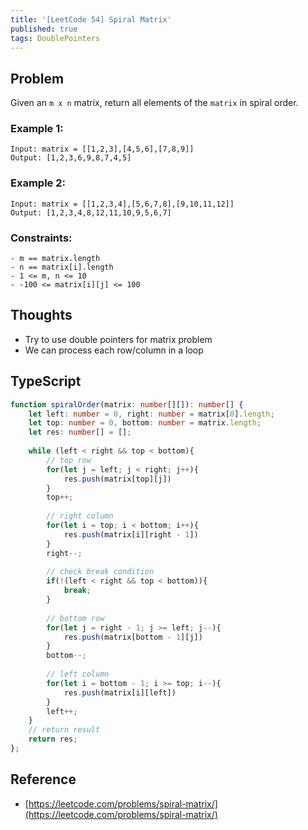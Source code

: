 ```yaml
---
title: '[LeetCode 54] Spiral Matrix'
published: true
tags: DoublePointers
---
```


## Problem

Given an `m x n` matrix, return all elements of the `matrix` in spiral order.

### Example 1:

```
Input: matrix = [[1,2,3],[4,5,6],[7,8,9]]
Output: [1,2,3,6,9,8,7,4,5]
```

### Example 2:

```
Input: matrix = [[1,2,3,4],[5,6,7,8],[9,10,11,12]]
Output: [1,2,3,4,8,12,11,10,9,5,6,7]
```
 
### Constraints:

```
- m == matrix.length
- n == matrix[i].length
- 1 <= m, n <= 10
- -100 <= matrix[i][j] <= 100
```

## Thoughts

- Try to use double pointers for matrix problem
- We can process each row/column in a loop

## TypeScript

```TypeScript
function spiralOrder(matrix: number[][]): number[] {
    let left: number = 0, right: number = matrix[0].length;
    let top: number = 0, bottom: number = matrix.length;
    let res: number[] = [];
    
    while (left < right && top < bottom){
        // top row
        for(let j = left; j < right; j++){
            res.push(matrix[top][j])
        }
        top++;
        
        // right column
        for(let i = top; i < bottom; i++){
            res.push(matrix[i][right - 1])
        }
        right--;
        
        // check break condition
        if(!(left < right && top < bottom)){
            break;    
        }
        
        // bottom row
        for(let j = right - 1; j >= left; j--){
            res.push(matrix[bottom - 1][j])
        }
        bottom--;
        
        // left column
        for(let i = bottom - 1; i >= top; i--){
            res.push(matrix[i][left])
        }
        left++;
    }
    // return result
    return res;
};
```

## Reference

- [https://leetcode.com/problems/spiral-matrix/](https://leetcode.com/problems/spiral-matrix/)